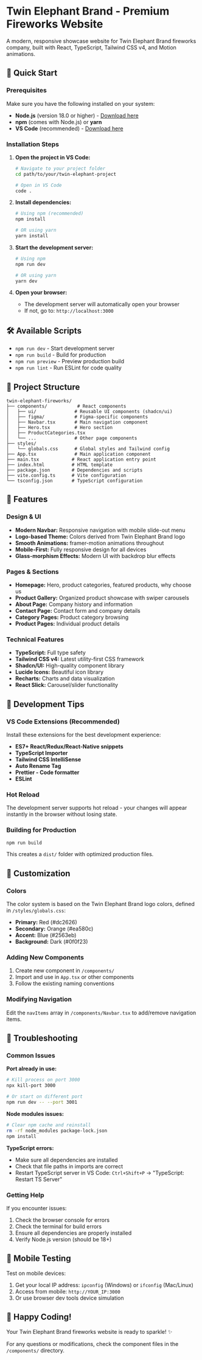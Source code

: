 # Twin Elephant Brand - Premium Fireworks Website

A modern, responsive showcase website for Twin Elephant Brand fireworks company, built with React, TypeScript, Tailwind CSS v4, and Motion animations.

## 🚀 Quick Start

### Prerequisites

Make sure you have the following installed on your system:
- **Node.js** (version 18.0 or higher) - [Download here](https://nodejs.org/)
- **npm** (comes with Node.js) or **yarn**
- **VS Code** (recommended) - [Download here](https://code.visualstudio.com/)

### Installation Steps

1. **Open the project in VS Code:**
   ```bash
   # Navigate to your project folder
   cd path/to/your/twin-elephant-project
   
   # Open in VS Code
   code .
   ```

2. **Install dependencies:**
   ```bash
   # Using npm (recommended)
   npm install
   
   # OR using yarn
   yarn install
   ```

3. **Start the development server:**
   ```bash
   # Using npm
   npm run dev
   
   # OR using yarn
   yarn dev
   ```

4. **Open your browser:**
   - The development server will automatically open your browser
   - If not, go to: `http://localhost:3000`

## 🛠️ Available Scripts

- `npm run dev` - Start development server
- `npm run build` - Build for production
- `npm run preview` - Preview production build
- `npm run lint` - Run ESLint for code quality

## 📁 Project Structure

```
twin-elephant-fireworks/
├── components/           # React components
│   ├── ui/              # Reusable UI components (shadcn/ui)
│   ├── figma/           # Figma-specific components
│   ├── Navbar.tsx       # Main navigation component
│   ├── Hero.tsx         # Hero section
│   ├── ProductCategories.tsx
│   └── ...              # Other page components
├── styles/
│   └── globals.css      # Global styles and Tailwind config
├── App.tsx              # Main application component
├── main.tsx            # React application entry point
├── index.html          # HTML template
├── package.json        # Dependencies and scripts
├── vite.config.ts      # Vite configuration
└── tsconfig.json       # TypeScript configuration
```

## 🎨 Features

### Design & UI
- **Modern Navbar:** Responsive navigation with mobile slide-out menu
- **Logo-based Theme:** Colors derived from Twin Elephant Brand logo
- **Smooth Animations:** framer-motion animations throughout
- **Mobile-First:** Fully responsive design for all devices
- **Glass-morphism Effects:** Modern UI with backdrop blur effects

### Pages & Sections
- **Homepage:** Hero, product categories, featured products, why choose us
- **Product Gallery:** Organized product showcase with swiper carousels
- **About Page:** Company history and information
- **Contact Page:** Contact form and company details
- **Category Pages:** Product category browsing
- **Product Pages:** Individual product details

### Technical Features
- **TypeScript:** Full type safety
- **Tailwind CSS v4:** Latest utility-first CSS framework
- **Shadcn/UI:** High-quality component library
- **Lucide Icons:** Beautiful icon library
- **Recharts:** Charts and data visualization
- **React Slick:** Carousel/slider functionality

## 🔧 Development Tips

### VS Code Extensions (Recommended)
Install these extensions for the best development experience:
- **ES7+ React/Redux/React-Native snippets**
- **TypeScript Importer**
- **Tailwind CSS IntelliSense**
- **Auto Rename Tag**
- **Prettier - Code formatter**
- **ESLint**

### Hot Reload
The development server supports hot reload - your changes will appear instantly in the browser without losing state.

### Building for Production
```bash
npm run build
```
This creates a `dist/` folder with optimized production files.

## 🎯 Customization

### Colors
The color system is based on the Twin Elephant Brand logo colors, defined in `/styles/globals.css`:
- **Primary:** Red (#dc2626)
- **Secondary:** Orange (#ea580c)
- **Accent:** Blue (#2563eb)
- **Background:** Dark (#0f0f23)

### Adding New Components
1. Create new component in `/components/`
2. Import and use in `App.tsx` or other components
3. Follow the existing naming conventions

### Modifying Navigation
Edit the `navItems` array in `/components/Navbar.tsx` to add/remove navigation items.

## 🚨 Troubleshooting

### Common Issues

**Port already in use:**
```bash
# Kill process on port 3000
npx kill-port 3000

# Or start on different port
npm run dev -- --port 3001
```

**Node modules issues:**
```bash
# Clear npm cache and reinstall
rm -rf node_modules package-lock.json
npm install
```

**TypeScript errors:**
- Make sure all dependencies are installed
- Check that file paths in imports are correct
- Restart TypeScript server in VS Code: `Ctrl+Shift+P` → "TypeScript: Restart TS Server"

### Getting Help
If you encounter issues:
1. Check the browser console for errors
2. Check the terminal for build errors
3. Ensure all dependencies are properly installed
4. Verify Node.js version (should be 18+)

## 📱 Mobile Testing

Test on mobile devices:
1. Get your local IP address: `ipconfig` (Windows) or `ifconfig` (Mac/Linux)
2. Access from mobile: `http://YOUR_IP:3000`
3. Or use browser dev tools device simulation

## 🎊 Happy Coding!

Your Twin Elephant Brand fireworks website is ready to sparkle! ✨

For any questions or modifications, check the component files in the `/components/` directory.